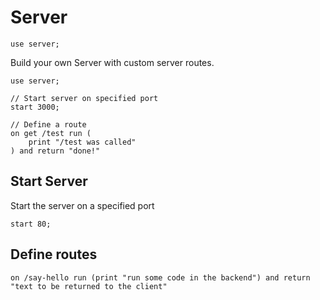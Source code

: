 # Server

```puzzle
use server;
```

Build your own Server with custom server routes.

```puzzle
use server;

// Start server on specified port
start 3000;

// Define a route
on get /test run (
	print "/test was called"
) and return "done!"
```

## Start Server

Start the server on a specified port

```puzzle
start 80;
```

## Define routes

```puzzle
on /say-hello run (print "run some code in the backend") and return "text to be returned to the client"
```